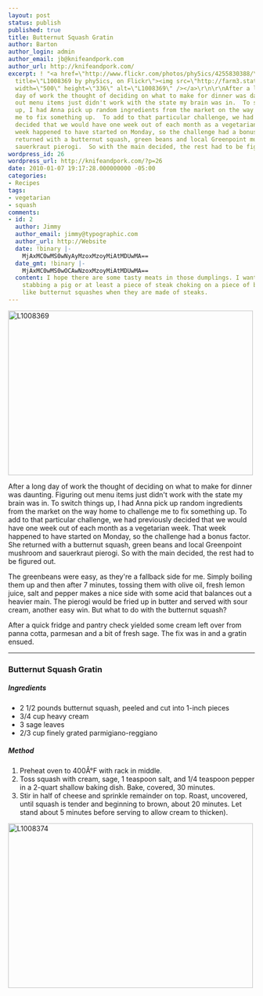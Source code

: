 ```yaml
---
layout: post
status: publish
published: true
title: Butternut Squash Gratin
author: Barton
author_login: admin
author_email: jb@knifeandpork.com
author_url: http://knifeandpork.com/
excerpt: ! "<a href=\"http://www.flickr.com/photos/phy5ics/4255830388/\"
  title=\"L1008369 by phy5ics, on Flickr\"><img src=\"http://farm3.static.flickr.com/2785/4255830388_8a170e382e.jpg\"
  width=\"500\" height=\"336\" alt=\"L1008369\" /></a>\r\n\r\nAfter a long
  day of work the thought of deciding on what to make for dinner was daunting.  Figuring
  out menu items just didn't work with the state my brain was in.  To switch things
  up, I had Anna pick up random ingredients from the market on the way home to challenge
  me to fix something up.  To add to that particular challenge, we had previously
  decided that we would have one week out of each month as a vegetarian week.  That
  week happened to have started on Monday, so the challenge had a bonus factor.  She
  returned with a butternut squash, green beans and local Greenpoint mushroom and
  sauerkraut pierogi.  So with the main decided, the rest had to be figured out.\r\n\r\n"
wordpress_id: 26
wordpress_url: http://knifeandpork.com/?p=26
date: 2010-01-07 19:17:28.000000000 -05:00
categories:
- Recipes
tags:
- vegetarian
- squash
comments:
- id: 2
  author: Jimmy
  author_email: jimmy@typographic.com
  author_url: http://Website
  date: !binary |-
    MjAxMC0wMS0wNyAyMzoxMzoyMiAtMDUwMA==
  date_gmt: !binary |-
    MjAxMC0wMS0wOCAwNzoxMzoyMiAtMDUwMA==
  content: I hope there are some tasty meats in those dumplings. I want to see a knife
    stabbing a pig or at least a piece of steak choking on a piece of bacon. I only
    like butternut squashes when they are made of steaks.
---
```

<a href="http://www.flickr.com/photos/phy5ics/4255830388/" title="L1008369 by phy5ics, on Flickr"><img src="http://farm3.static.flickr.com/2785/4255830388_8a170e382e.jpg" width="500" height="336" alt="L1008369" /></a>

After a long day of work the thought of deciding on what to make for dinner was daunting.  Figuring out menu items just didn't work with the state my brain was in.  To switch things up, I had Anna pick up random ingredients from the market on the way home to challenge me to fix something up.  To add to that particular challenge, we had previously decided that we would have one week out of each month as a vegetarian week.  That week happened to have started on Monday, so the challenge had a bonus factor.  She returned with a butternut squash, green beans and local Greenpoint mushroom and sauerkraut pierogi.  So with the main decided, the rest had to be figured out.

<a id="more-26"></a>
The greenbeans were easy, as they're a fallback side for me.  Simply boiling them up and then after 7 minutes, tossing them with olive oil, fresh lemon juice, salt and pepper makes a nice side with some acid that balances out a heavier main.  The pierogi would be fried up in butter and served with sour cream, another easy win.  But what to do with the butternut squash?

After a quick fridge and pantry check yielded some cream left over from panna cotta, parmesan and a bit of fresh sage.  The fix was in and a gratin ensued.
<hr/>
<h3>Butternut Squash Gratin</h3>
<h5>Ingredients</h5>
<ul>
<li>2 1/2 pounds butternut squash, peeled and cut into 1-inch pieces</li>
<li>3/4 cup heavy cream</li>
<li>3 sage leaves</li>
<li>2/3 cup finely grated parmigiano-reggiano</li>
</ul>
<h5>Method</h5>
<ol>
<li>Preheat oven to 400&Acirc;&deg;F with rack in middle.</li>
<li>Toss squash with cream, sage, 1 teaspoon salt, and 1/4 teaspoon pepper in a 2-quart shallow baking dish. Bake, covered, 30 minutes.</li>
<li>Stir in half of cheese and sprinkle remainder on top. Roast, uncovered, until squash is tender and beginning to brown, about 20 minutes. Let stand about 5 minutes before serving to allow cream to thicken).</li>
</ol>

<a href="http://www.flickr.com/photos/phy5ics/4255068301/" title="L1008374 by phy5ics, on Flickr"><img src="http://farm3.static.flickr.com/2726/4255068301_57cf9cc893.jpg" width="500" height="336" alt="L1008374" /></a>
